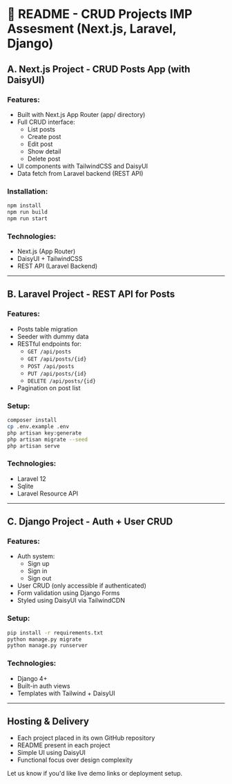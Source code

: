 # 📘 README - CRUD Projects IMP Assesment (Next.js, Laravel, Django)

## A. Next.js Project - CRUD Posts App (with DaisyUI)

### Features:
- Built with Next.js App Router (app/ directory)
- Full CRUD interface:
  - List posts
  - Create post
  - Edit post
  - Show detail
  - Delete post
- UI components with TailwindCSS and DaisyUI
- Data fetch from Laravel backend (REST API)

### Installation:
```bash
npm install
npm run build
npm run start
```

### Technologies:
- Next.js (App Router)
- DaisyUI + TailwindCSS
- REST API (Laravel Backend)

---

## B. Laravel Project - REST API for Posts

### Features:
- Posts table migration
- Seeder with dummy data
- RESTful endpoints for:
  - `GET /api/posts`
  - `GET /api/posts/{id}`
  - `POST /api/posts`
  - `PUT /api/posts/{id}`
  - `DELETE /api/posts/{id}`
- Pagination on post list

### Setup:
```bash
composer install
cp .env.example .env
php artisan key:generate
php artisan migrate --seed
php artisan serve
```

### Technologies:
- Laravel 12
- Sqlite
- Laravel Resource API

---

## C. Django Project - Auth + User CRUD

### Features:
- Auth system:
  - Sign up
  - Sign in
  - Sign out
- User CRUD (only accessible if authenticated)
- Form validation using Django Forms
- Styled using DaisyUI via TailwindCDN

### Setup:
```bash
pip install -r requirements.txt
python manage.py migrate
python manage.py runserver
```

### Technologies:
- Django 4+
- Built-in auth views
- Templates with Tailwind + DaisyUI

---

## Hosting & Delivery
- Each project placed in its own GitHub repository
- README present in each project
- Simple UI using DaisyUI
- Functional focus over design complexity

Let us know if you'd like live demo links or deployment setup.
